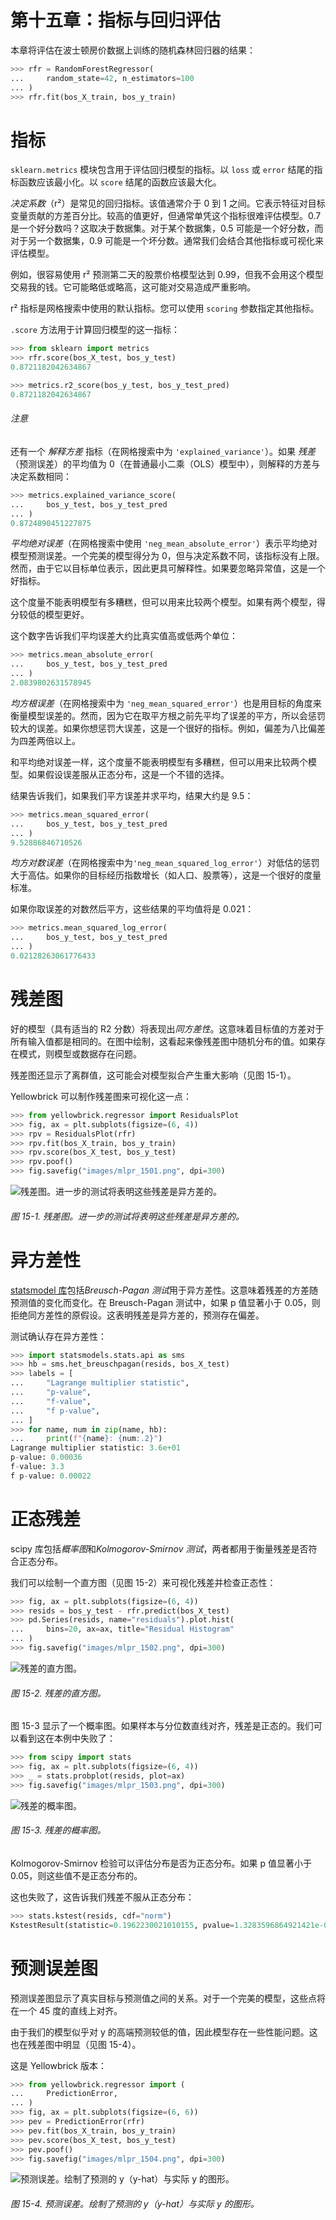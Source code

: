 # 第十五章：指标与回归评估

本章将评估在波士顿房价数据上训练的随机森林回归器的结果：

```py
>>> rfr = RandomForestRegressor(
...     random_state=42, n_estimators=100
... )
>>> rfr.fit(bos_X_train, bos_y_train)
```

# 指标

`sklearn.metrics` 模块包含用于评估回归模型的指标。以 `loss` 或 `error` 结尾的指标函数应该最小化。以 `score` 结尾的函数应该最大化。

*决定系数*（r²）是常见的回归指标。该值通常介于 0 到 1 之间。它表示特征对目标变量贡献的方差百分比。较高的值更好，但通常单凭这个指标很难评估模型。0.7 是一个好分数吗？这取决于数据集。对于某个数据集，0.5 可能是一个好分数，而对于另一个数据集，0.9 可能是一个坏分数。通常我们会结合其他指标或可视化来评估模型。

例如，很容易使用 r² 预测第二天的股票价格模型达到 0.99，但我不会用这个模型交易我的钱。它可能略低或略高，这可能对交易造成严重影响。

r² 指标是网格搜索中使用的默认指标。您可以使用 `scoring` 参数指定其他指标。

`.score` 方法用于计算回归模型的这一指标：

```py
>>> from sklearn import metrics
>>> rfr.score(bos_X_test, bos_y_test)
0.8721182042634867

>>> metrics.r2_score(bos_y_test, bos_y_test_pred)
0.8721182042634867
```

###### 注意

还有一个 *解释方差* 指标（在网格搜索中为 `'explained_variance'`）。如果 *残差*（预测误差）的平均值为 0（在普通最小二乘（OLS）模型中），则解释的方差与决定系数相同：

```py
>>> metrics.explained_variance_score(
...     bos_y_test, bos_y_test_pred
... )
0.8724890451227875
```

*平均绝对误差*（在网格搜索中使用 `'neg_mean_absolute_error'`）表示平均绝对模型预测误差。一个完美的模型得分为 0，但与决定系数不同，该指标没有上限。然而，由于它以目标单位表示，因此更具可解释性。如果要忽略异常值，这是一个好指标。

这个度量不能表明模型有多糟糕，但可以用来比较两个模型。如果有两个模型，得分较低的模型更好。

这个数字告诉我们平均误差大约比真实值高或低两个单位：

```py
>>> metrics.mean_absolute_error(
...     bos_y_test, bos_y_test_pred
... )
2.0839802631578945
```

*均方根误差*（在网格搜索中为 `'neg_mean_squared_error'`）也是用目标的角度来衡量模型误差的。然而，因为它在取平方根之前先平均了误差的平方，所以会惩罚较大的误差。如果你想惩罚大误差，这是一个很好的指标。例如，偏差为八比偏差为四差两倍以上。

和平均绝对误差一样，这个度量不能表明模型有多糟糕，但可以用来比较两个模型。如果假设误差服从正态分布，这是一个不错的选择。

结果告诉我们，如果我们平方误差并求平均，结果大约是 9.5：

```py
>>> metrics.mean_squared_error(
...     bos_y_test, bos_y_test_pred
... )
9.52886846710526
```

*均方对数误差*（在网格搜索中为`'neg_mean_squared_log_error'`）对低估的惩罚大于高估。如果你的目标经历指数增长（如人口、股票等），这是一个很好的度量标准。

如果你取误差的对数然后平方，这些结果的平均值将是 0.021：

```py
>>> metrics.mean_squared_log_error(
...     bos_y_test, bos_y_test_pred
... )
0.02128263061776433
```

# 残差图

好的模型（具有适当的 R2 分数）将表现出*同方差性*。这意味着目标值的方差对于所有输入值都是相同的。在图中绘制，这看起来像残差图中随机分布的值。如果存在模式，则模型或数据存在问题。

残差图还显示了离群值，这可能会对模型拟合产生重大影响（见图 15-1）。

Yellowbrick 可以制作残差图来可视化这一点：

```py
>>> from yellowbrick.regressor import ResidualsPlot
>>> fig, ax = plt.subplots(figsize=(6, 4))
>>> rpv = ResidualsPlot(rfr)
>>> rpv.fit(bos_X_train, bos_y_train)
>>> rpv.score(bos_X_test, bos_y_test)
>>> rpv.poof()
>>> fig.savefig("images/mlpr_1501.png", dpi=300)
```

![残差图。进一步的测试将表明这些残差是异方差的。](img/mlpr_1501.png)

###### 图 15-1\. 残差图。进一步的测试将表明这些残差是异方差的。

# 异方差性

[statsmodel 库](https://oreil.ly/HtIi5)包括*Breusch-Pagan 测试*用于异方差性。这意味着残差的方差随预测值的变化而变化。在 Breusch-Pagan 测试中，如果 p 值显著小于 0.05，则拒绝同方差性的原假设。这表明残差是异方差的，预测存在偏差。

测试确认存在异方差性：

```py
>>> import statsmodels.stats.api as sms
>>> hb = sms.het_breuschpagan(resids, bos_X_test)
>>> labels = [
...     "Lagrange multiplier statistic",
...     "p-value",
...     "f-value",
...     "f p-value",
... ]
>>> for name, num in zip(name, hb):
...     print(f"{name}: {num:.2}")
Lagrange multiplier statistic: 3.6e+01
p-value: 0.00036
f-value: 3.3
f p-value: 0.00022
```

# 正态残差

scipy 库包括*概率图*和*Kolmogorov-Smirnov 测试*，两者都用于衡量残差是否符合正态分布。

我们可以绘制一个直方图（见图 15-2）来可视化残差并检查正态性：

```py
>>> fig, ax = plt.subplots(figsize=(6, 4))
>>> resids = bos_y_test - rfr.predict(bos_X_test)
>>> pd.Series(resids, name="residuals").plot.hist(
...     bins=20, ax=ax, title="Residual Histogram"
... )
>>> fig.savefig("images/mlpr_1502.png", dpi=300)
```

![残差的直方图。](img/mlpr_1502.png)

###### 图 15-2\. 残差的直方图。

图 15-3 显示了一个概率图。如果样本与分位数直线对齐，残差是正态的。我们可以看到这在本例中失败了：

```py
>>> from scipy import stats
>>> fig, ax = plt.subplots(figsize=(6, 4))
>>> _ = stats.probplot(resids, plot=ax)
>>> fig.savefig("images/mlpr_1503.png", dpi=300)
```

![残差的概率图。](img/mlpr_1503.png)

###### 图 15-3\. 残差的概率图。

Kolmogorov-Smirnov 检验可以评估分布是否为正态分布。如果 p 值显著小于 0.05，则这些值不是正态分布的。

这也失败了，这告诉我们残差不服从正态分布：

```py
>>> stats.kstest(resids, cdf="norm")
KstestResult(statistic=0.1962230021010155, pvalue=1.3283596864921421e-05)
```

# 预测误差图

预测误差图显示了真实目标与预测值之间的关系。对于一个完美的模型，这些点将在一个 45 度的直线上对齐。

由于我们的模型似乎对 y 的高端预测较低的值，因此模型存在一些性能问题。这也在残差图中明显（见图 15-4）。

这是 Yellowbrick 版本：

```py
>>> from yellowbrick.regressor import (
...     PredictionError,
... )
>>> fig, ax = plt.subplots(figsize=(6, 6))
>>> pev = PredictionError(rfr)
>>> pev.fit(bos_X_train, bos_y_train)
>>> pev.score(bos_X_test, bos_y_test)
>>> pev.poof()
>>> fig.savefig("images/mlpr_1504.png", dpi=300)
```

![预测误差。绘制了预测的 y（y-hat）与实际 y 的图形。](img/mlpr_1504.png)

###### 图 15-4\. 预测误差。绘制了预测的 y（y-hat）与实际 y 的图形。
